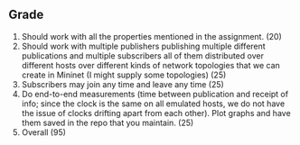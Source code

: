 ## Grade
1. Should work with all the properties mentioned in the assignment. (20)
2. Should work with multiple publishers publishing multiple different publications and multiple
subscribers all of them distributed over different hosts over different kinds of network
topologies that we can create in Mininet (I might supply some topologies) (25)
3. Subscribers may join any time and leave any time (25)
4. Do end-to-end measurements (time between publication and receipt of info; since the clock
is the same on all emulated hosts, we do not have the issue of clocks drifting apart from each
other). Plot graphs and have them saved in the repo that you maintain. (25)
5. Overall (95)
